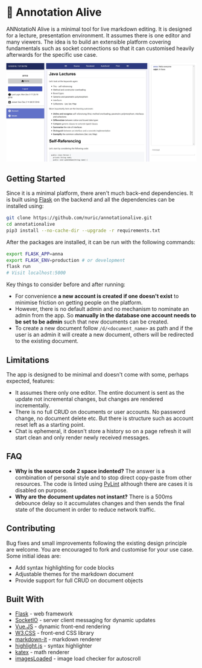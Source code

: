 # :memo: Annotation Alive
ANNotatioN Alive is a minimal tool for live markdown editing. It is designed for a lecture, presentation environment. It assumes there is one editor and many viewers. The idea is to build an extensible platform covering fundamentals such as socket connections so that it can customised heavily afterwards for the specific use case.

![screenshot](https://github.com/nuric/annotationalive/raw/master/anna_screenshot.jpg)

## Getting Started
Since it is a minimal platform, there aren't much back-end dependencies. It is built using [Flask](http://flask.pocoo.org/) on the backend and all the dependencies can be installed using:

```bash
git clone https://github.com/nuric/annotationalive.git
cd annotationalive
pip3 install --no-cache-dir --upgrade -r requirements.txt
```

After the packages are installed, it can be run with the following commands:

```bash
export FLASK_APP=anna
export FLASK_ENV=production # or development
flask run
# Visit localhost:5000
```
Key things to consider before and after running:
 - For convenience **a new account is created if one doesn't exist** to minimise friction on getting people on the platform.
 - However, there is no default admin and no mechanism to nominate an admin from the app. So **manually in the database one account needs to be set to be admin** such that new documents can be created.
 - To create a new document follow `/d/<document_name>` as path and if the user is an admin it will create a new document, others will be redirected to the existing document.

## Limitations
The app is designed to be minimal and doesn't come with some, perhaps expected, features:
 - It assumes there only one editor. The entire document is sent as the update not incremental changes, but changes are rendered incrementally.
 - There is no full CRUD on documents or user accounts. No password change, no document delete etc. But there is structure such as account reset left as a starting point.
 - Chat is ephemeral, it doesn't store a history so on a page refresh it will start clean and only render newly received messages.

## FAQ
 - **Why is the source code 2 space indented?** The answer is a combination of personal style and to stop direct copy-paste from other resources. The code is linted using [PyLint](https://www.pylint.org/) although there are cases it is disabled on purpose.
 - **Why are the document updates not instant?** There is a 500ms debounce delay so it accumulates changes and then sends the final state of the document in order to reduce network traffic.

## Contributing
Bug fixes and small improvements following the existing design principle are welcome. You are encouraged to fork and customise for your use case. Some initial ideas are:
 - Add syntax highlighting for code blocks
 - Adjustable themes for the markdown document
 - Provide support for full CRUD on document objects

## Built With
 - [Flask](http://flask.pocoo.org/) - web framework
 - [SocketIO](https://socket.io/) - server client messaging for dynamic updates
 - [Vue.JS](https://vuejs.org/) - dynamic front-end rendering
 - [W3.CSS](https://www.w3schools.com/w3css/) - front-end CSS library
 - [markdown-it](https://github.com/markdown-it/markdown-it) - markdown renderer
 - [highlight.js](https://highlightjs.org/) - syntax highlighter
 - [katex](https://katex.org/) - math renderer
 - [imagesLoaded](https://github.com/desandro/imagesloaded) - image load checker for autoscroll
